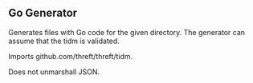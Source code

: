 ## Go Generator

Generates files with Go code for the given directory.
The generator can assume that the tidm is validated.

Imports github.com/threft/threft/tidm.

Does not unmarshall JSON.